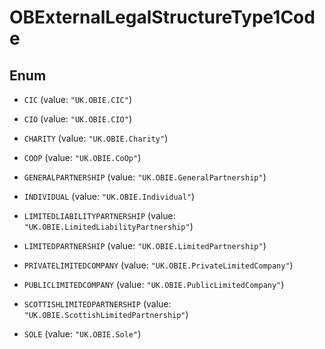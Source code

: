 

# OBExternalLegalStructureType1Code

## Enum


* `CIC` (value: `"UK.OBIE.CIC"`)

* `CIO` (value: `"UK.OBIE.CIO"`)

* `CHARITY` (value: `"UK.OBIE.Charity"`)

* `COOP` (value: `"UK.OBIE.CoOp"`)

* `GENERALPARTNERSHIP` (value: `"UK.OBIE.GeneralPartnership"`)

* `INDIVIDUAL` (value: `"UK.OBIE.Individual"`)

* `LIMITEDLIABILITYPARTNERSHIP` (value: `"UK.OBIE.LimitedLiabilityPartnership"`)

* `LIMITEDPARTNERSHIP` (value: `"UK.OBIE.LimitedPartnership"`)

* `PRIVATELIMITEDCOMPANY` (value: `"UK.OBIE.PrivateLimitedCompany"`)

* `PUBLICLIMITEDCOMPANY` (value: `"UK.OBIE.PublicLimitedCompany"`)

* `SCOTTISHLIMITEDPARTNERSHIP` (value: `"UK.OBIE.ScottishLimitedPartnership"`)

* `SOLE` (value: `"UK.OBIE.Sole"`)



